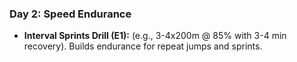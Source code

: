 ### Day 2: Speed Endurance
- **Interval Sprints Drill (E1):** (e.g., 3-4x200m @ 85% with 3-4 min recovery). Builds endurance for repeat jumps and sprints.
